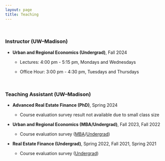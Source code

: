 ```yaml
---
layout: page
title: Teaching
---
```



<br/> 

### Instructor (UW&ndash;Madison)

 - **Urban and Regional Economics (Undergrad)**, Fall 2024

   - Lectures: 4:00 pm - 5:15 pm, Mondays and Wednesdays
 
   - Office Hour: 3:00 pm - 4:30 pm, Tuesdays and Thursdays

<br/> 

### Teaching Assistant (UW&ndash;Madison)

 - **Advanced Real Estate Finance (PhD)**, Spring 2024

   - Course evaluation survey result not available due to small class size
 
 - **Urban and Regional Economics (MBA/Undergrad)**, Fall 2023, Fall 2022
 
   - Course evaluation survey ([MBA](https://uwmadison.box.com/s/lf7g5ywmon0cjzivtb5kklf94nn3a8kw)/[Undergrad](https://uwmadison.box.com/s/bmmq8xfpmnzj9gkyeir3jmrgc8v3ond5))

- **Real Estate Finance (Undergrad)**, Spring 2022, Fall 2021, Spring 2021

   - Course evaluation survey ([Undergrad](https://uwmadison.box.com/s/ap2fhvvxfo5rxzp84zpgwpnytxeox0rm))

<br/>

<!--- ### Teaching Assistant (KAIST College of Business)
 
 - **Corporate Valuation (MBA)**, Fall 2019
--->

